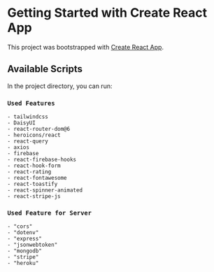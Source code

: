 # Getting Started with Create React App

This project was bootstrapped with [Create React App](https://github.com/facebook/create-react-app).

## Available Scripts

In the project directory, you can run:

### `Used Features`

    - tailwindcss
    - DaisyUI
    - react-router-dom@6
    - heroicons/react
    - react-query
    - axios
    - firebase
    - react-firebase-hooks
    - react-hook-form
    - react-rating
    - react-fontawesome
    - react-toastify
    - react-spinner-animated
    - react-stripe-js

### `Used Feature for Server`

    - "cors"
    - "dotenv"
    - "express"
    - "jsonwebtoken"
    - "mongodb"
    - "stripe"
    - "heroku"
